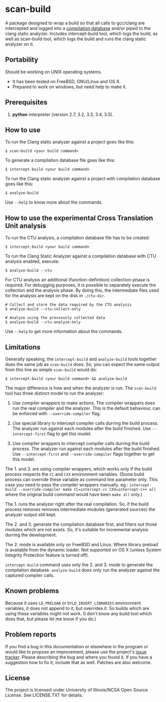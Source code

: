 scan-build
==========

A package designed to wrap a build so that all calls to gcc/clang are
intercepted and logged into a [compilation database][1] and/or piped to
the clang static analyzer. Includes intercept-build tool, which logs
the build, as well as scan-build tool, which logs the build and runs
the clang static analyzer on it.

Portability
-----------

Should be working on UNIX operating systems.

- It has been tested on FreeBSD, GNU/Linux and OS X.
- Prepared to work on windows, but need help to make it.


Prerequisites
-------------

1. **python** interpreter (version 2.7, 3.2, 3.3, 3.4, 3.5).


How to use
----------

To run the Clang static analyzer against a project goes like this:

    $ scan-build <your build command>

To generate a compilation database file goes like this:

    $ intercept-build <your build command>

To run the Clang static analyzer against a project with compilation database
goes like this:

    $ analyze-build

Use `--help` to know more about the commands.


How to use the experimental Cross Translation Unit analysis
-----------------------------------------------------------

To run the CTU analysis, a compilation database file has to be created:

    $ intercept-build <your build command>

To run the Clang Static Analyzer against a compilation database
with CTU analysis enabled, execute:
    
    $ analyze-build --ctu

For CTU analysis an additional (function-definition) collection-phase is required. 
For debugging purposes, it is possible to separately execute the collection 
and the analysis phase. By doing this, the intermediate files used for 
the analysis are kept on the disk in `./ctu-dir`.
    
    # Collect and store the data required by the CTU analysis
    $ analyze-build --ctu-collect-only
    
    # Analyze using the previously collected data
    $ analyze-build --ctu-analyze-only

Use `--help` to get more information about the commands.


Limitations
-----------

Generally speaking, the `intercept-build` and `analyze-build` tools together
does the same job as `scan-build` does. So, you can expect the same output
from this line as simple `scan-build` would do:

    $ intercept-build <your build command> && analyze-build

The major difference is how and when the analyzer is run. The `scan-build`
tool has three distinct model to run the analyzer:

1.  Use compiler wrappers to make actions.
    The compiler wrappers does run the real compiler and the analyzer.
    This is the default behaviour, can be enforced with `--override-compiler`
    flag.

2.  Use special library to intercept compiler calls durring the build process.
    The analyzer run against each modules after the build finished.
    Use `--intercept-first` flag to get this model.

3.  Use compiler wrappers to intercept compiler calls durring the build process.
    The analyzer run against each modules after the build finished.
    Use `--intercept-first` and `--override-compiler` flags together to get
    this model.

The 1. and 3. are using compiler wrappers, which works only if the build
process respects the `CC` and `CXX` environment variables. (Some build
process can override these variable as command line parameter only. This case
you need to pass the compiler wrappers manually. eg.: `intercept-build
--override-compiler make CC=intercept-cc CXX=intercept-c++ all` where the
original build command would have been `make all` only.)

The 1. runs the analyzer right after the real compilation. So, if the build
process removes removes intermediate modules (generated sources) the analyzer
output still kept.

The 2. and 3. generate the compilation database first, and filters out those
modules which are not exists. So, it's suitable for incremental analysis durring
the development.

The 2. mode is available only on FreeBSD and Linux. Where library preload
is available from the dynamic loader. Not supported on OS X (unless System
Integrity Protection feature is turned off).

`intercept-build` command uses only the 2. and 3. mode to generate the
compilation database. `analyze-build` does only run the analyzer against the
captured compiler calls.


Known problems
--------------

Because it uses `LD_PRELOAD` or `DYLD_INSERT_LIBRARIES` environment variables,
it does not append to it, but overrides it. So builds which are using these
variables might not work. (I don't know any build tool which does that, but
please let me know if you do.)


Problem reports
---------------

If you find a bug in this documentation or elsewhere in the program or would
like to propose an improvement, please use the project's [issue tracker][3].
Please describing the bug and where you found it. If you have a suggestion
how to fix it, include that as well. Patches are also welcome.


License
-------

The project is licensed under University of Illinois/NCSA Open Source License.
See LICENSE.TXT for details.

  [1]: http://clang.llvm.org/docs/JSONCompilationDatabase.html
  [2]: https://pypi.python.org/pypi/scan-build
  [3]: https://llvm.org/bugs/enter_bug.cgi?product=clang
